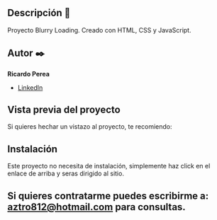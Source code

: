 ## Descripción 📑

Proyecto Blurry Loading.
Creado con HTML, CSS y JavaScript.

## Autor ✒️
**Ricardo Perea**

* [LinkedIn](https://www.linkedin.com/in/ricardo-perea/)


## Vista previa del proyecto
Si quieres hechar un vistazo al proyecto, te recomiendo:



## Instalación 
Este proyecto no necesita de instalación, simplemente haz click en el enlace de arriba y seras dirigido al sitio.

## Si quieres contratarme puedes escribirme a: aztro812@hotmail.com para consultas.
